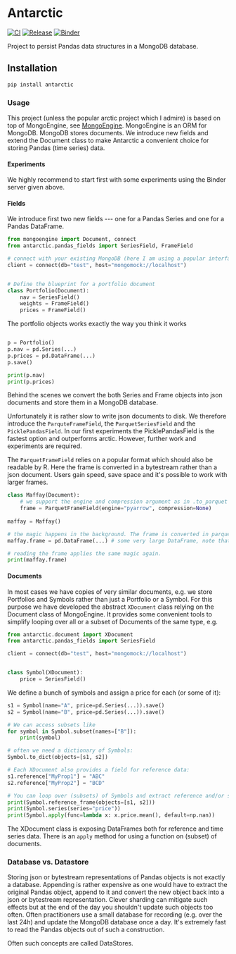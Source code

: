 # Antarctic
[![CI](https://github.com/tschm/antarctic/workflows/CI/badge.svg)](https://github.com/tschm/antarctic/actions/)
[![Release](https://github.com/tschm/antarctic/workflows/Release/badge.svg)](https://github.com/tschm/antarctic/actions/)
[![Binder](https://mybinder.org/badge_logo.svg)](https://mybinder.org/v2/gh/tschm/antarctic/master)

Project to persist Pandas data structures in a MongoDB database. 

## Installation
```python
pip install antarctic
```

###  Usage
This project (unless the popular arctic project which I admire) is based on top of MongoEngine, see [MongoEngine](https://pypi.org/project/mongoengine/).
MongoEngine is an ORM for MongoDB. MongoDB stores documents. We introduce new fields and extend the Document class 
to make Antarctic a convenient choice for storing Pandas (time series) data. 

#### Experiments
We highly recommend to start first with some experiments using the Binder server given above. 


#### Fields
We introduce first two new fields --- one for a Pandas Series and one for a Pandas DataFrame.

```python
from mongoengine import Document, connect
from antarctic.pandas_fields import SeriesField, FrameField

# connect with your existing MongoDB (here I am using a popular interface mocking a MongoDB)
client = connect(db="test", host="mongomock://localhost")


# Define the blueprint for a portfolio document
class Portfolio(Document):
	nav = SeriesField()
	weights = FrameField()
	prices = FrameField()
```

The portfolio objects works exactly the way you think it works

```python

p = Portfolio()
p.nav = pd.Series(...)
p.prices = pd.DataFrame(...)
p.save()

print(p.nav)
print(p.prices)
```

Behind the scenes we convert the both Series and Frame objects into json documents and
store them in a MongoDB database.

Unfortunately it is rather slow to write json documents to disk. We therefore introduce 
the `ParquteFrameField`, the `ParquetSeriesField` and the `PicklePandasField`. In our first experiments the PicklePandasField is the fastest option and
outperforms arctic. However, further work and experiments are required. 

The `ParquetFrameField` relies on a popular format which should also be readable by R. 
Here the frame is converted in a bytestream rather than a json document. Users gain speed, save space and it's possible to work with larger frames.
```python
class Maffay(Document):
    # we support the engine and compression argument as in .to_parquet in pandas
    frame = ParquetFrameField(engine="pyarrow", compression=None)
    
maffay = Maffay()

# the magic happens in the background. The frame is converted in parquet byte stream and stored in the MongoDB.    
maffay.frame = pd.DataFrame(...) # some very large DataFrame, note that column names have to strings.

# reading the frame applies the same magic again.
print(maffay.frame)
```

#### Documents
In most cases we have copies of very similar documents, e.g. we store Portfolios and Symbols rather than just a Portfolio or a Symbol.
For this purpose we have developed the abstract `XDocument` class relying on the Document class of MongoEngine.
It provides some convenient tools to simplify looping over all or a subset of Documents of the same type, e.g.

```python
from antarctic.document import XDocument
from antarctic.pandas_fields import SeriesField

client = connect(db="test", host="mongomock://localhost")


class Symbol(XDocument):
	price = SeriesField()
```
We define a bunch of symbols and assign a price for each (or some of it):

```python
s1 = Symbol(name="A", price=pd.Series(...)).save()
s2 = Symbol(name="B", price=pd.Series(...)).save()

# We can access subsets like
for symbol in Symbol.subset(names=["B"]):
	print(symbol)

# often we need a dictionary of Symbols:
Symbol.to_dict(objects=[s1, s2])

# Each XDocument also provides a field for reference data:
s1.reference["MyProp1"] = "ABC"
s2.reference["MyProp2"] = "BCD"

# You can loop over (subsets) of Symbols and extract reference and/or series data
print(Symbol.reference_frame(objects=[s1, s2]))
print(Symbol.series(series="price"))
print(Symbol.apply(func=lambda x: x.price.mean(), default=np.nan))
```

The XDocument class is exposing DataFrames both for reference and time series data.
There is an `apply` method for using a function on (subset) of documents. 



### Database vs. Datastore

Storing json or bytestream representations of Pandas objects is not exactly a database. Appending is rather expensive as one would have
to extract the original Pandas object, append to it and convert the new object back into a json or bytestream representation.
Clever sharding can mitigate such effects but at the end of the day you shouldn't update such objects too often. Often practitioners
use a small database for recording (e.g. over the last 24h) and update the MongoDB database once a day. It's extremely fast to read the Pandas objects
out of such a construction.

Often such concepts are called DataStores.
